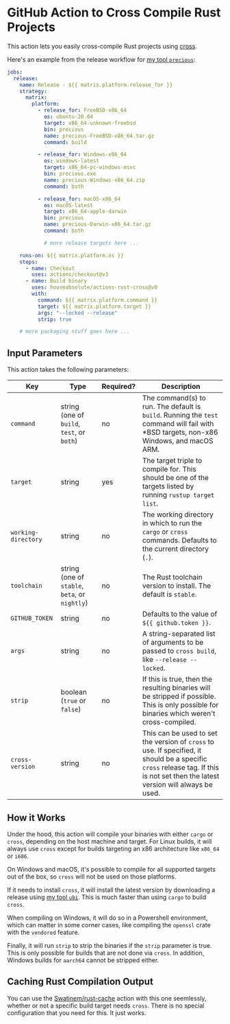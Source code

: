 # GitHub Action to Cross Compile Rust Projects

This action lets you easily cross-compile Rust projects using
[cross](https://github.com/cross-rs/cross).

Here's an example from the release workflow for
[my tool `precious`](https://github.com/houseabsolute/precious):

```yaml
jobs:
  release:
    name: Release - ${{ matrix.platform.release_for }}
    strategy:
      matrix:
        platform:
          - release_for: FreeBSD-x86_64
            os: ubuntu-20.04
            target: x86_64-unknown-freebsd
            bin: precious
            name: precious-FreeBSD-x86_64.tar.gz
            command: build

          - release_for: Windows-x86_64
            os: windows-latest
            target: x86_64-pc-windows-msvc
            bin: precious.exe
            name: precious-Windows-x86_64.zip
            command: both

          - release_for: macOS-x86_64
            os: macOS-latest
            target: x86_64-apple-darwin
            bin: precious
            name: precious-Darwin-x86_64.tar.gz
            command: both

            # more release targets here ...

    runs-on: ${{ matrix.platform.os }}
    steps:
      - name: Checkout
        uses: actions/checkout@v3
      - name: Build binary
        uses: houseabsolute/actions-rust-cross@v0
        with:
          command: ${{ matrix.platform.command }}
          target: ${{ matrix.platform.target }}
          args: "--locked --release"
          strip: true

    # more packaging stuff goes here ...
```

## Input Parameters

This action takes the following parameters:

| Key                 | Type                                           | Required? | Description                                                                                                                                                                       |
| ------------------- | ---------------------------------------------- | --------- | --------------------------------------------------------------------------------------------------------------------------------------------------------------------------------- |
| `command`           | string (one of `build`, `test`, or `both`)     | no        | The command(s) to run. The default is `build`. Running the `test` command will fail with \*BSD targets, non-x86 Windows, and macOS ARM.                                           |
| `target`            | string                                         | yes       | The target triple to compile for. This should be one of the targets listed by running `rustup target list`.                                                                       |
| `working-directory` | string                                         | no        | The working directory in which to run the `cargo` or `cross` commands. Defaults to the current directory (`.`).                                                                   |
| `toolchain`         | string (one of `stable`, `beta`, or `nightly`) | no        | The Rust toolchain version to install. The default is `stable`.                                                                                                                   |
| `GITHUB_TOKEN`      | string                                         | no        | Defaults to the value of `${{ github.token }}`.                                                                                                                                   |
| `args`              | string                                         | no        | A string-separated list of arguments to be passed to `cross build`, like `--release --locked`.                                                                                    |
| `strip`             | boolean (`true` or `false`)                    | no        | If this is true, then the resulting binaries will be stripped if possible. This is only possible for binaries which weren't cross-compiled.                                       |
| `cross-version`     | string                                         | no        | This can be used to set the version of `cross` to use. If specified, it should be a specific `cross` release tag. If this is not set then the latest version will always be used. |

## How it Works

Under the hood, this action will compile your binaries with either `cargo` or `cross`, depending on
the host machine and target. For Linux builds, it will always use `cross` except for builds
targeting an x86 architecture like `x86_64` or `i686`.

On Windows and macOS, it's possible to compile for all supported targets out of the box, so `cross`
will not be used on those platforms.

If it needs to install `cross`, it will install the latest version by downloading a release using
[my tool `ubi`](https://github.com/houseabsolute/ubi). This is much faster than using `cargo` to
build `cross`.

When compiling on Windows, it will do so in a Powershell environment, which can matter in some
corner cases, like compiling the `openssl` crate with the `vendored` feature.

Finally, it will run `strip` to strip the binaries if the `strip` parameter is true. This is only
possible for builds that are not done via `cross`. In addition, Windows builds for `aarch64` cannot
be stripped either.

## Caching Rust Compilation Output

You can use the [Swatinem/rust-cache](https://github.com/Swatinem/rust-cache) action with this one
seemlessly, whether or not a specific build target needs `cross`. There is no special configuration
that you need for this. It just works.
